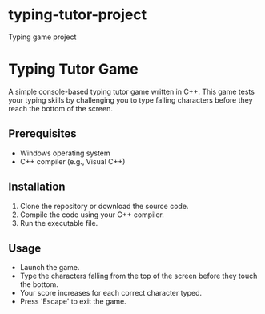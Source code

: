 # typing-tutor-project
Typing game project
# Typing Tutor Game

A simple console-based typing tutor game written in C++. This game tests your typing skills by challenging you to type falling characters before they reach the bottom of the screen.

## Prerequisites

- Windows operating system
- C++ compiler (e.g., Visual C++)

## Installation

1. Clone the repository or download the source code.
2. Compile the code using your C++ compiler.
3. Run the executable file.

## Usage

- Launch the game.
- Type the characters falling from the top of the screen before they touch the bottom.
- Your score increases for each correct character typed.
- Press 'Escape' to exit the game.
